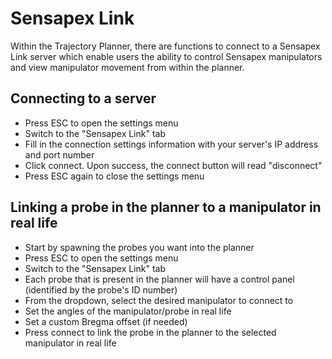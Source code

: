 # Sensapex Link

Within the Trajectory Planner, there are functions to connect to a Sensapex Link server which enable users the ability to control Sensapex manipulators and view manipulator movement from within the planner.

## Connecting to a server

- Press ESC to open the settings menu
- Switch to the "Sensapex Link" tab
- Fill in the connection settings information with your server's IP address and port number
- Click connect. Upon success, the connect button will read "disconnect"
- Press ESC again to close the settings menu

## Linking a probe in the planner to a manipulator in real life

- Start by spawning the probes you want into the planner
- Press ESC to open the settings menu
- Switch to the "Sensapex Link" tab
- Each probe that is present in the planner will have a control panel (identified by the probe's ID number)
- From the dropdown, select the desired manipulator to connect to
- Set the angles of the manipulator/probe in real life
- Set a custom Bregma offset (if needed)
- Press connect to link the probe in the planner to the selected manipulator in real life
